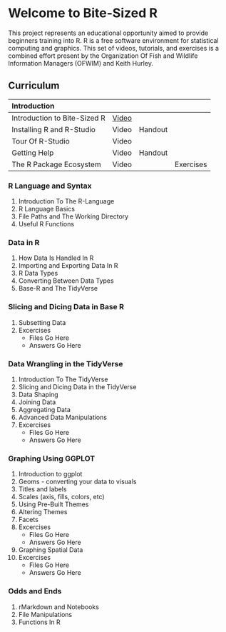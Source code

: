 # Welcome to Bite-Sized R

This project represents an educational opportunity aimed to provide beginners training into R.  R is a free software environment for statistical computing and graphics.  This set of videos, tutorials, and exercises is a combined effort present by the Organization Of Fish and Wildlife Information Managers (OFWIM) and Keith Hurley.


## Curriculum

| Introduction | | | |
| :------------------------- | ----- | -------- | --- |
| Introduction to Bite-Sized R | [Video](https://www.youtube.com/watch?v=hZs3T5TNGIU) |  | |
| Installing R and R-Studio | Video | Handout | |
| Tour Of R-Studio          | Video |  | |
| Getting Help              | Video | Handout ||
| The R Package Ecosystem   | Video |  | Exercises |

### R Language and Syntax
  1. Introduction To The R-Language
  2. R Language Basics
  3. File Paths and The Working Directory
  4. Useful R Functions 

### Data in R
  1. How Data Is Handled In R
  2. Importing and Exporting Data In R
  3. R Data Types
  4. Converting Between Data Types
  5. Base-R and The TidyVerse
  
### Slicing and Dicing Data in Base R
  1. Subsetting Data
  2. Excercises
      + Files Go Here
      + Answers Go Here
### Data Wrangling in the TidyVerse
  1. Introduction To The TidyVerse
  2. Slicing and Dicing Data in the TidyVerse
  3. Data Shaping
  4. Joining Data
  5. Aggregating Data
  6. Advanced Data Manipulations
  7. Excercises
      + Files Go Here
      + Answers Go Here

### Graphing Using GGPLOT
  1. Introduction to ggplot
  2. Geoms - converting your data to visuals
  3. Titles and labels
  4. Scales (axis, fills, colors, etc)
  5. Using Pre-Built Themes
  6. Altering Themes
  7. Facets
  8. Excercises
      + Files Go Here
      + Answers Go Here
  9. Graphing Spatial Data
  10. Excercises
        + Files Go Here
        + Answers Go Here

### Odds and Ends
  1.  rMarkdown and Notebooks
  2.  File Manipulations
  3.  Functions In R
